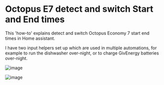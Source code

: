 # Octopus E7 detect and switch Start and End times

This 'how-to' explains detect and switch Octopus Economy 7 start end times in Home assistant.


I have two input helpers set up which are used in multiple automations, for example to run the dishwasher over-night, or to charge GivEnergy batteries over-night.

![image](https://github.com/PhillyGilly/OctopusE7startend/assets/56273663/17743ba3-db5a-4d38-9d67-c348f4a92521)



![image](https://github.com/PhillyGilly/OctopusE7startend/assets/56273663/1ae069d9-b430-4803-a21c-3ba908dd30e7)
 
